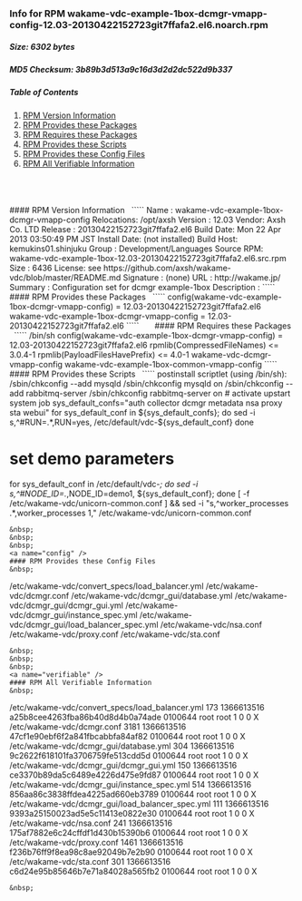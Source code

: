 ### Info for RPM wakame-vdc-example-1box-dcmgr-vmapp-config-12.03-20130422152723git7ffafa2.el6.noarch.rpm  
##### Size: 6302 bytes  
##### MD5 Checksum: 3b89b3d513a9c16d3d2d2dc522d9b337  
##### Table of Contents  
1. [RPM Version Information](#version)  
2. [RPM Provides these Packages ](#provides)  
3. [RPM Requires these Packages](#requires)  
4. [RPM Provides these Scripts](#scripts)  
5. [RPM Provides these Config Files](#config)  
6. [RPM All Verifiable Information](#verifiable)  
&nbsp;  
&nbsp;  
&nbsp;  
<a name="version" />
#### RPM Version Information  
&nbsp;  
`````  
Name        : wakame-vdc-example-1box-dcmgr-vmapp-config  Relocations: /opt/axsh 
Version     : 12.03                             Vendor: Axsh Co. LTD <dev@axsh.net>
Release     : 20130422152723git7ffafa2.el6   Build Date: Mon 22 Apr 2013 03:50:49 PM JST
Install Date: (not installed)               Build Host: kemukins01.shinjuku
Group       : Development/Languages         Source RPM: wakame-vdc-example-1box-12.03-20130422152723git7ffafa2.el6.src.rpm
Size        : 6436                             License: see https://github.com/axsh/wakame-vdc/blob/master/README.md
Signature   : (none)
URL         : http://wakame.jp/
Summary     : Configuration set for dcmgr example-1box
Description :
<insert long description, indented with spaces>
`````  
&nbsp;  
&nbsp;  
&nbsp;  
<a name="provides" />
#### RPM Provides these Packages  
&nbsp;  
`````  
config(wakame-vdc-example-1box-dcmgr-vmapp-config) = 12.03-20130422152723git7ffafa2.el6
wakame-vdc-example-1box-dcmgr-vmapp-config = 12.03-20130422152723git7ffafa2.el6
`````  
&nbsp;  
&nbsp;  
&nbsp;  
<a name="requires" />
#### RPM Requires these Packages  
&nbsp;  
`````  
/bin/sh  
config(wakame-vdc-example-1box-dcmgr-vmapp-config) = 12.03-20130422152723git7ffafa2.el6
rpmlib(CompressedFileNames) <= 3.0.4-1
rpmlib(PayloadFilesHavePrefix) <= 4.0-1
wakame-vdc-dcmgr-vmapp-config  
wakame-vdc-example-1box-common-vmapp-config  
`````  
&nbsp;  
&nbsp;  
&nbsp;  
<a name="scripts" />
#### RPM Provides these Scripts  
&nbsp;  
`````  
postinstall scriptlet (using /bin/sh):
/sbin/chkconfig --add mysqld
/sbin/chkconfig       mysqld on
/sbin/chkconfig --add rabbitmq-server
/sbin/chkconfig       rabbitmq-server on
# activate upstart system job
sys_default_confs="auth collector dcmgr metadata nsa proxy sta webui"
for sys_default_conf in ${sys_default_confs}; do
  sed -i s,^#RUN=.*,RUN=yes, /etc/default/vdc-${sys_default_conf}
done

# set demo parameters
for sys_default_conf in /etc/default/vdc-*; do sed -i s,^#NODE_ID=.*,NODE_ID=demo1, ${sys_default_conf}; done
[ -f /etc/wakame-vdc/unicorn-common.conf ] && sed -i "s,^worker_processes .*,worker_processes 1," /etc/wakame-vdc/unicorn-common.conf
`````  
&nbsp;  
&nbsp;  
&nbsp;  
<a name="config" />
#### RPM Provides these Config Files  
&nbsp;  
`````  
/etc/wakame-vdc/convert_specs/load_balancer.yml
/etc/wakame-vdc/dcmgr.conf
/etc/wakame-vdc/dcmgr_gui/database.yml
/etc/wakame-vdc/dcmgr_gui/dcmgr_gui.yml
/etc/wakame-vdc/dcmgr_gui/instance_spec.yml
/etc/wakame-vdc/dcmgr_gui/load_balancer_spec.yml
/etc/wakame-vdc/nsa.conf
/etc/wakame-vdc/proxy.conf
/etc/wakame-vdc/sta.conf
`````  
&nbsp;  
&nbsp;  
&nbsp;  
<a name="verifiable" />
#### RPM All Verifiable Information  
&nbsp;  
`````  
/etc/wakame-vdc/convert_specs/load_balancer.yml 173 1366613516 a25b8cee4263fba86b40d8d4b0a74ade 0100644 root root 1 0 0 X
/etc/wakame-vdc/dcmgr.conf 3181 1366613516 47cf1e90ebf6f2a841fbcabbfa84af82 0100644 root root 1 0 0 X
/etc/wakame-vdc/dcmgr_gui/database.yml 304 1366613516 9c2622f618101fa3706759fe513cdd5d 0100644 root root 1 0 0 X
/etc/wakame-vdc/dcmgr_gui/dcmgr_gui.yml 150 1366613516 ce3370b89da5c6489e4226d475e9fd87 0100644 root root 1 0 0 X
/etc/wakame-vdc/dcmgr_gui/instance_spec.yml 514 1366613516 856aa86c3838ffdea4225ad660eb3789 0100644 root root 1 0 0 X
/etc/wakame-vdc/dcmgr_gui/load_balancer_spec.yml 111 1366613516 9393a25150023ad5e5c11413e0822e30 0100644 root root 1 0 0 X
/etc/wakame-vdc/nsa.conf 241 1366613516 175af7882e6c24cffdf1d430b15390b6 0100644 root root 1 0 0 X
/etc/wakame-vdc/proxy.conf 1461 1366613516 f236b76ff9f8ea98c8ae92049b7e2b90 0100644 root root 1 0 0 X
/etc/wakame-vdc/sta.conf 301 1366613516 c6d24e95b85646b7e71a84028a565fb2 0100644 root root 1 0 0 X
`````  
&nbsp;  
